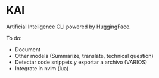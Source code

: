 # KAI
Artificial Inteligence CLI powered by HuggingFace.

To do: 
- Document
- Other models (Summarize, translate, technical question)
- Detectar code snippets y exportar a archivo (VARIOS)
- Integrate in nvim (lua)
